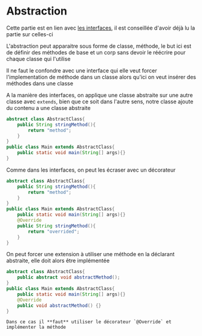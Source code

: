 # Abstraction

Cette partie est en lien avec [les interfaces](./interface.md), il est conseillée d'avoir déjà lu la partie sur celles-ci

L'abstraction peut apparaitre sous forme de classe, méthode, le but ici est de définir des méthodes de base et un corp sans devoir le réécrire pour chaque classe qui l'utilise

Il ne faut le confondre avec une interface qui elle veut forcer l'implementation de méthode dans un classe alors qu'ici on veut insérer des méthodes dans une classe

A la manière des interfaces, on applique une classe abstraite sur une autre classe avec `extends`, bien que ce soit dans l'autre sens, notre classe ajoute du contenu a une classe abstraite
```java
abstract class AbstractClass{
    public String stringMethod(){
        return "method";
    }
}
public class Main extends AbstractClass{
    public static void main(String[] args){}
}
```

Comme dans les interfaces, on peut les écraser avec un décorateur

```java
abstract class AbstractClass{
    public String stringMethod(){
        return "method";
    }
}
public class Main extends AbstractClass{
    public static void main(String[] args){}
    @Override
    public String stringMethod(){
        return "overrided";
    }
}
```

On peut forcer une extension à utiliser une méthode en la déclarant abstraite, elle doit alors être implémentée

```java
abstract class AbstractClass{
    public abstract void abstractMethod();
}
public class Main extends AbstractClass{
    public static void main(String[] args){}
    @Override
    public void abstractMethod() {}
}
```
```admonish warning title="Attention"
Dans ce cas il **faut** utiliser le décorateur `@Override` et implémenter la méthode
```

